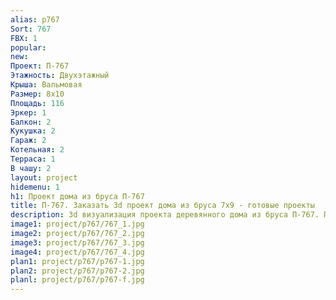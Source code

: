 ```yaml
---
alias: p767
Sort: 767
FBX: 1
popular: 
new: 
Проект: П-767
Этажность: Двухэтажный
Крыша: Вальмовая
Размер: 8х10
Площадь: 116
Эркер: 1
Балкон: 2
Кукушка: 2
Гараж: 2
Котельная: 2
Терраса: 1
В чашу: 2
layout: project
hidemenu: 1
h1: Проект дома из бруса П-767
title: П-767. Заказать 3d проект дома из бруса 7х9 - готовые проекты
description: 3d визуализация проекта деревянного дома из бруса П-767. Площадь 116 м2, размер 7х9. Вы можете внести любые изменения в проект.
image1: project/p767/767_1.jpg
image2: project/p767/767_2.jpg
image3: project/p767/767_3.jpg
image4: project/p767/767_4.jpg
plan1: project/p767/p767-1.jpg
plan2: project/p767/p767-2.jpg
planl: project/p767/p767-f.jpg
---
```

